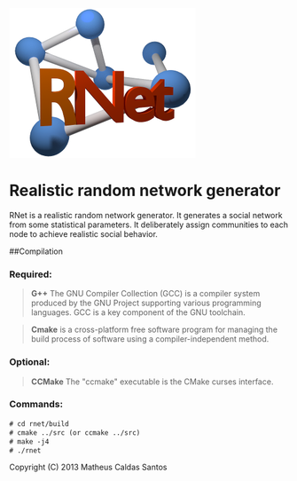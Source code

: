 ![RNet](res/net2-small.png)

# Realistic random network generator

RNet is a realistic random network generator. It generates a social network from
some statistical parameters. It deliberately assign communities to each node to 
achieve realistic social behavior.


##Compilation

### Required:

> __G++__ The GNU Compiler Collection (GCC) is a compiler system produced by the
	GNU Project supporting various programming languages. GCC is a key
	component of the GNU toolchain.
	
> __Cmake__ is a cross-platform free software program for managing the build
        process of software using a compiler-independent method.

### Optional:

> __CCMake__ The "ccmake" executable is the CMake curses interface.


### Commands:

	# cd rnet/build
	# cmake ../src (or ccmake ../src)
	# make -j4
	# ./rnet



Copyright (C) 2013 Matheus Caldas Santos
